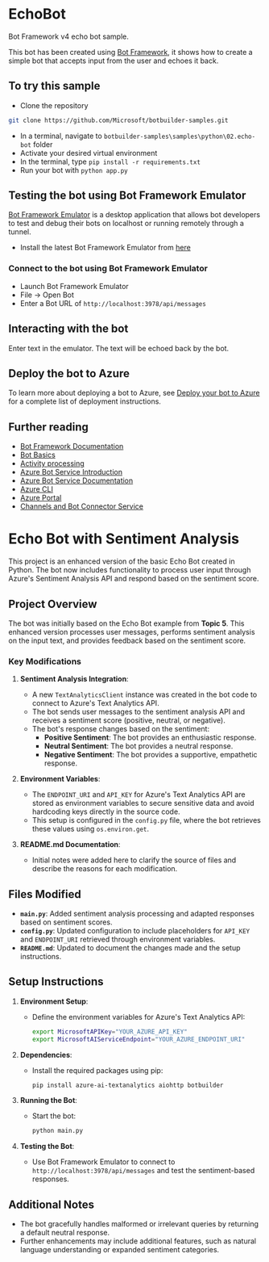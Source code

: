 ﻿# EchoBot

Bot Framework v4 echo bot sample.

This bot has been created using [Bot Framework](https://dev.botframework.com), it shows how to create a simple bot that accepts input from the user and echoes it back.

## To try this sample

- Clone the repository
```bash
git clone https://github.com/Microsoft/botbuilder-samples.git
```
- In a terminal, navigate to `botbuilder-samples\samples\python\02.echo-bot` folder
- Activate your desired virtual environment
- In the terminal, type `pip install -r requirements.txt`
- Run your bot with `python app.py`

## Testing the bot using Bot Framework Emulator

[Bot Framework Emulator](https://github.com/microsoft/botframework-emulator) is a desktop application that allows bot developers to test and debug their bots on localhost or running remotely through a tunnel.

- Install the latest Bot Framework Emulator from [here](https://github.com/Microsoft/BotFramework-Emulator/releases)

### Connect to the bot using Bot Framework Emulator

- Launch Bot Framework Emulator
- File -> Open Bot
- Enter a Bot URL of `http://localhost:3978/api/messages`

## Interacting with the bot

Enter text in the emulator.  The text will be echoed back by the bot.

## Deploy the bot to Azure

To learn more about deploying a bot to Azure, see [Deploy your bot to Azure](https://aka.ms/azuredeployment) for a complete list of deployment instructions.

## Further reading

- [Bot Framework Documentation](https://docs.botframework.com)
- [Bot Basics](https://docs.microsoft.com/azure/bot-service/bot-builder-basics?view=azure-bot-service-4.0)
- [Activity processing](https://docs.microsoft.com/en-us/azure/bot-service/bot-builder-concept-activity-processing?view=azure-bot-service-4.0)
- [Azure Bot Service Introduction](https://docs.microsoft.com/azure/bot-service/bot-service-overview-introduction?view=azure-bot-service-4.0)
- [Azure Bot Service Documentation](https://docs.microsoft.com/azure/bot-service/?view=azure-bot-service-4.0)
- [Azure CLI](https://docs.microsoft.com/cli/azure/?view=azure-cli-latest)
- [Azure Portal](https://portal.azure.com)
- [Channels and Bot Connector Service](https://docs.microsoft.com/en-us/azure/bot-service/bot-concepts?view=azure-bot-service-4.0)

# Echo Bot with Sentiment Analysis

This project is an enhanced version of the basic Echo Bot created in Python. The bot now includes functionality to process user input through Azure's Sentiment Analysis API and respond based on the sentiment score.

## Project Overview

The bot was initially based on the Echo Bot example from **Topic 5**. This enhanced version processes user messages, performs sentiment analysis on the input text, and provides feedback based on the sentiment score. 

### Key Modifications

1. **Sentiment Analysis Integration**: 
   - A new `TextAnalyticsClient` instance was created in the bot code to connect to Azure's Text Analytics API. 
   - The bot sends user messages to the sentiment analysis API and receives a sentiment score (positive, neutral, or negative).
   - The bot's response changes based on the sentiment:
     - **Positive Sentiment**: The bot provides an enthusiastic response.
     - **Neutral Sentiment**: The bot provides a neutral response.
     - **Negative Sentiment**: The bot provides a supportive, empathetic response.

2. **Environment Variables**:
   - The `ENDPOINT_URI` and `API_KEY` for Azure's Text Analytics API are stored as environment variables to secure sensitive data and avoid hardcoding keys directly in the source code.
   - This setup is configured in the `config.py` file, where the bot retrieves these values using `os.environ.get`.

3. **README.md Documentation**:
   - Initial notes were added here to clarify the source of files and describe the reasons for each modification.

## Files Modified

- **`main.py`**: Added sentiment analysis processing and adapted responses based on sentiment scores.
- **`config.py`**: Updated configuration to include placeholders for `API_KEY` and `ENDPOINT_URI` retrieved through environment variables.
- **`README.md`**: Updated to document the changes made and the setup instructions.

## Setup Instructions

1. **Environment Setup**:
   - Define the environment variables for Azure's Text Analytics API:
     ```bash
     export MicrosoftAPIKey="YOUR_AZURE_API_KEY"
     export MicrosoftAIServiceEndpoint="YOUR_AZURE_ENDPOINT_URI"
     ```

2. **Dependencies**:
   - Install the required packages using pip:
     ```bash
     pip install azure-ai-textanalytics aiohttp botbuilder
     ```

3. **Running the Bot**:
   - Start the bot:
     ```bash
     python main.py
     ```

4. **Testing the Bot**:
   - Use Bot Framework Emulator to connect to `http://localhost:3978/api/messages` and test the sentiment-based responses.

## Additional Notes

- The bot gracefully handles malformed or irrelevant queries by returning a default neutral response.
- Further enhancements may include additional features, such as natural language understanding or expanded sentiment categories.
